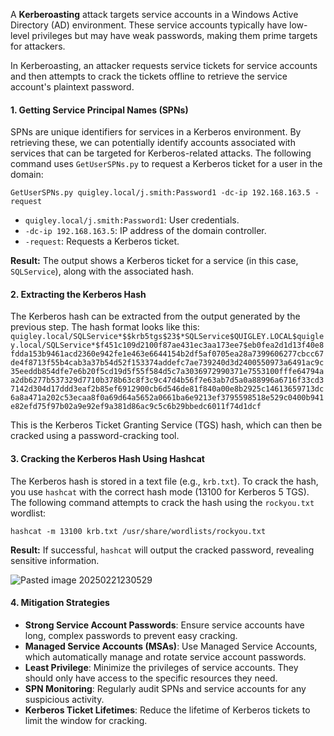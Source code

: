A **Kerberoasting** attack targets service accounts in a Windows Active Directory (AD) environment. These service accounts typically have low-level privileges but may have weak passwords, making them prime targets for attackers.

In Kerberoasting, an attacker requests service tickets for service accounts and then attempts to crack the tickets offline to retrieve the service account's plaintext password.

#### 1. **Getting Service Principal Names (SPNs)**

SPNs are unique identifiers for services in a Kerberos environment. By retrieving these, we can potentially identify accounts associated with services that can be targeted for Kerberos-related attacks. The following command uses `GetUserSPNs.py` to request a Kerberos ticket for a user in the domain:

`GetUserSPNs.py quigley.local/j.smith:Password1 -dc-ip 192.168.163.5 -request`

- `quigley.local/j.smith:Password1`: User credentials.
- `-dc-ip 192.168.163.5`: IP address of the domain controller.
- `-request`: Requests a Kerberos ticket.

**Result:** The output shows a Kerberos ticket for a service (in this case, `SQLService`), along with the associated hash.
#### 2. **Extracting the Kerberos Hash**

The Kerberos hash can be extracted from the output generated by the previous step. The hash format looks like this:
`quigley.local/SQLService*$$krb5tgs$23$*SQLService$QUIGLEY.LOCAL$quigley.local/SQLService*$f451c109d2100f87ae431ec3aa173ee7$eb0fea2d1d13f40e8fdda153b9461acd2360e942fe1e463e6644154b2df5af0705ea28a7399606277cbcc67de4f8713f55b4cab3a37b54d52f153374addefc7ae739240d3d2400550973a6491ac9c35eeddb854dfe7e6b20f5cd19d5f55f584d5c7a3036972990371e7553100fffe64794aa2db6277b537329d7710b378b63c8f3c9c47d4b56f7e63ab7d5a0a88996a6716f33cd37142d304d17ddd3eaf2b85ef6912900cb6d546de81f840a00e8b2925c14613659713dc6a8a471a202c53ecaa8f0a69d64a5652a0661ba6e9213ef3795598518e529c0400b941e82efd75f97b02a9e92ef9a381d86ac9c5c6b29bbedc6011f74d1dcf`

This is the Kerberos Ticket Granting Service (TGS) hash, which can then be cracked using a password-cracking tool.
#### 3. **Cracking the Kerberos Hash Using Hashcat**

The Kerberos hash is stored in a text file (e.g., `krb.txt`). To crack the hash, you use `hashcat` with the correct hash mode (13100 for Kerberos 5 TGS). The following command attempts to crack the hash using the `rockyou.txt` wordlist:

`hashcat -m 13100 krb.txt /usr/share/wordlists/rockyou.txt`

**Result:** If successful, `hashcat` will output the cracked password, revealing sensitive information.

![Pasted image 20250221230529](https://github.com/user-attachments/assets/afdaedbc-166c-4b34-ae76-a19986875528)


#### 4. **Mitigation Strategies**

- **Strong Service Account Passwords**: Ensure service accounts have long, complex passwords to prevent easy cracking.
- **Managed Service Accounts (MSAs)**: Use Managed Service Accounts, which automatically manage and rotate service account passwords.
- **Least Privilege**: Minimize the privileges of service accounts. They should only have access to the specific resources they need.
- **SPN Monitoring**: Regularly audit SPNs and service accounts for any suspicious activity.
- **Kerberos Ticket Lifetimes**: Reduce the lifetime of Kerberos tickets to limit the window for cracking.
